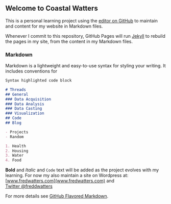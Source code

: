 ## Welcome to Coastal Watters

This is a personal learning project using the [editor on GitHub](https://github.com/nursethestrings/nursethestrings.github.io/edit/master/README.md) to maintain and content for my website in Markdown files.

Whenever I commit to this repository, GitHub Pages will run [Jekyll](https://jekyllrb.com/) to rebuild the pages in my site, from the content in my Markdown files.

### Markdown

Markdown is a lightweight and easy-to-use syntax for styling your writing. It includes conventions for

```markdown
Syntax highlighted code block

# Threads
## General
### Data Acquisition
### Data Analysis
### Data Casting
### Visualization
## Code
## Blog

- Projects
- Random

1. Health
2. Housing
3. Water
4. Food

```
**Bold** and _Italic_ and `Code` text will be added as the project evolves with my learning. For now my also maintain a site on Wordpress at:  
[www.fredwatters.com](www.fredwatters.com)
and  
[Twitter @freddwatters](http://twitter.com/freddwatters)

For more details see [GitHub Flavored Markdown](https://guides.github.com/features/mastering-markdown/).
